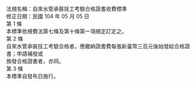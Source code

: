 法規名稱：自來水管承裝技工考驗合格證書收費標準  
修正日期：民國 104 年 05 月 05 日  
第 1 條  
本標準依規費法第七條及第十條第一項規定訂定之。  
第 2 條  
自來水管承裝技工考驗合格者，應繳納證書費每張新臺幣三百元後始發給合格證書；申請補發或  
換發合格證書者，亦同。  
第 3 條  
本標準自發布日施行。  


